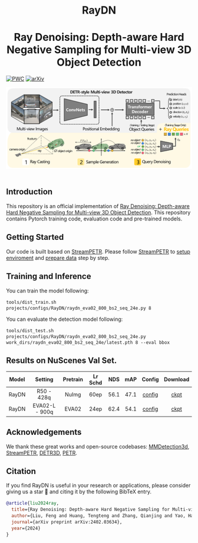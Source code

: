 <div align="center">
<h1>RayDN</h1>
<h1>Ray Denoising: Depth-aware Hard Negative Sampling  for Multi-view 3D Object Detection</h1>
</div>

[![PWC](https://img.shields.io/endpoint.svg?url=https://paperswithcode.com/badge/beam-beta-distribution-ray-denoising-for/3d-object-detection-on-nuscenes-camera-only)](https://paperswithcode.com/sota/3d-object-detection-on-nuscenes-camera-only?p=beam-beta-distribution-ray-denoising-for)
[![arXiv](https://img.shields.io/badge/arXiv-Paper-<COLOR>.svg)](https://arxiv.org/abs/2402.03634)


<div align="center">
  <img src="figs/framework.png" width="800"/>
</div><br/>

## Introduction

This repository is an official implementation of [Ray Denoising: Depth-aware Hard Negative Sampling for Multi-view 3D Object Detection](https://arxiv.org/abs/2402.03634). This repository contains Pytorch training code, evaluation code and pre-trained models.


## Getting Started

Our code is built based on [StreamPETR](https://github.com/exiawsh/StreamPETR). Please follow [StreamPETR](https://github.com/exiawsh/StreamPETR) to [setup enviroment](https://github.com/exiawsh/StreamPETR/blob/main/docs/setup.md) and [prepare data](https://github.com/exiawsh/StreamPETR/blob/main/docs/data_preparation.md) step by step.

## Training and Inference
You can train the model following:

```angular2html
tools/dist_train.sh projects/configs/RayDN/raydn_eva02_800_bs2_seq_24e.py 8 
```

You can evaluate the detection model following:
```angular2html
tools/dist_test.sh projects/configs/RayDN/raydn_eva02_800_bs2_seq_24e.py work_dirs/raydn_eva02_800_bs2_seq_24e/latest.pth 8 --eval bbox
```


## Results on NuScenes Val Set.
| Model | Setting |Pretrain| Lr Schd | NDS| mAP| Config | Download |
| :---: | :---: | :---: | :---: | :---:|:---:| :---: | :---: |
| RayDN | R50 - 428q | NuImg | 60ep | 56.1 | 47.1 | [config](projects/configs/RayDN/raydn_r50_flash_704_bs2_seq_428q_nui_60e.py) | [ckpt](https://mailsucasaccn-my.sharepoint.com/:u:/g/personal/liufeng20_mails_ucas_ac_cn/EYtElqwLxxRMqewZ0qZIz2wBmfLoPrOe3YIVdlLVZSKGcQ?e=wdbkHi) |
| RayDN | EVA02-L - 900q | EVA02 | 24ep | 62.4 | 54.1 | [config](projects/configs/RayDN/raydn_eva02_800_bs2_seq_24e.py) |[ckpt](https://mailsucasaccn-my.sharepoint.com/:u:/g/personal/liufeng20_mails_ucas_ac_cn/ERYKTAGGSKRFmrDoF6VnUf8BKw96Cw-rNyvbFFrouQWJBw?e=SYwSug) |






## Acknowledgements

We thank these great works and open-source codebases:
[MMDetection3d](https://github.com/open-mmlab/mmdetection3d), [StreamPETR](https://github.com/exiawsh/StreamPETR), [DETR3D](https://github.com/WangYueFt/detr3d), [PETR](https://github.com/megvii-research/PETR).


## Citation

If you find RayDN is useful in your research or applications, please consider giving us a star 🌟 and citing it by the following BibTeX entry.
```bibtex
@article{liu2024ray,
  title={Ray Denoising: Depth-aware Hard Negative Sampling for Multi-view 3D Object Detection},
  author={Liu, Feng and Huang, Tengteng and Zhang, Qianjing and Yao, Haotian and Zhang, Chi and Wan, Fang and Ye, Qixiang and Zhou, Yanzhao},
  journal={arXiv preprint arXiv:2402.03634},
  year={2024}
}
```





